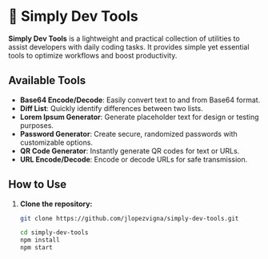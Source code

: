 # 🚀 Simply Dev Tools  

**Simply Dev Tools** is a lightweight and practical collection of utilities to assist developers with daily coding tasks. It provides simple yet essential tools to optimize workflows and boost productivity.  

## Available Tools  

- **Base64 Encode/Decode**: Easily convert text to and from Base64 format.  
- **Diff List**: Quickly identify differences between two lists.  
- **Lorem Ipsum Generator**: Generate placeholder text for design or testing purposes.  
- **Password Generator**: Create secure, randomized passwords with customizable options.  
- **QR Code Generator**: Instantly generate QR codes for text or URLs.  
- **URL Encode/Decode**: Encode or decode URLs for safe transmission.  

## How to Use  

1. **Clone the repository:**  
   ```bash
   git clone https://github.com/jlopezvigna/simply-dev-tools.git

   cd simply-dev-tools
   npm install
   npm start


